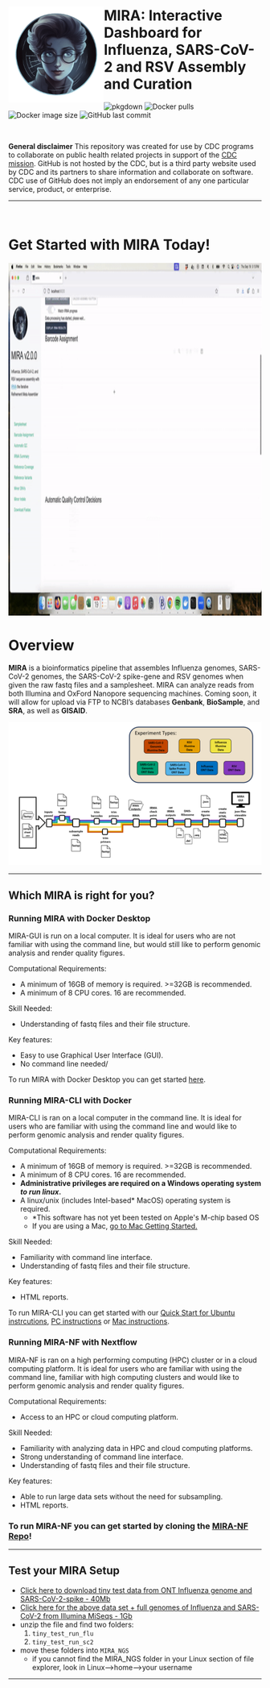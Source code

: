 

# <img src="man/figures/logo.png" align="left" width="190" /> MIRA: Interactive Dashboard for Influenza, SARS-CoV-2 and RSV Assembly and Curation

![pkgdown](https://github.com/cdcgov/mira/workflows/pkgdown/badge.svg)
![Docker pulls](https://img.shields.io/docker/pulls/cdcgov/mira)
![Docker image size](https://img.shields.io/docker/image-size/cdcgov/mira) 
![GitHub last commit](https://img.shields.io/github/last-commit/cdcgov/mira)

<br>

**General disclaimer** This repository was created for use by CDC
programs to collaborate on public health related projects in support of
the [CDC mission](https://www.cdc.gov/about/divisions-offices/index.html).
GitHub is not hosted by the CDC, but is a third party website used by
CDC and its partners to share information and collaborate on software.
CDC use of GitHub does not imply an endorsement of any one particular
service, product, or enterprise.

<hr>
<br>

# Get Started with MIRA Today! 

<img src="man/figures/mira-tutorial.gif" alt="Running MIRA" width="800" height="700">


# Overview

**MIRA** is a bioinformatics pipeline that assembles Influenza genomes, SARS-CoV-2 genomes, the SARS-CoV-2 spike-gene and RSV genomes when given the raw fastq files and a samplesheet. MIRA can analyze reads from both Illumina and OxFord Nanopore sequencing machines. Coming soon, it
will allow for upload via FTP to NCBI’s databases
**Genbank**, **BioSample**, and **SRA**, as well as **GISAID**.

![](man/figures/MIRA_flowchart_pptx.png)

<hr>

## Which MIRA is right for you?


### Running MIRA with Docker Desktop
MIRA-GUI is run on a local computer. It is ideal for users who are not familiar with using the command line, but would still like to perform genomic analysis and render quality figures. 

Computational Requirements:

- A minimum of 16GB of memory is required. >=32GB is recommended.
- A minimum of 8 CPU cores. 16 are recommended.

Skill Needed:

- Understanding of fastq files and their file structure.

Key features:

- Easy to use Graphical User Interface (GUI).
- No command line needed/

To run MIRA with Docker Desktop you can get started [here]().

### Running MIRA-CLI with Docker
MIRA-CLI is ran on a local computer in the command line. It is ideal for users who are familiar with using the command line and would like to perform genomic analysis and render quality figures. 

Computational Requirements: 

- A minimum of 16GB of memory is required. >=32GB is recommended.
- A minimum of 8 CPU cores. 16 are recommended.
- **Administrative privileges are required on a Windows operating system _to run linux_.**
- A linux/unix (includes Intel-based* MacOS) operating system is required.
    - *This software has not yet been tested on Apple's M-chip based OS
    - If you are using a Mac, [go to Mac Getting Started.](mira-cli-mac-getting-started.htmll)

Skill Needed:

- Familiarity with command line interface.
- Understanding of fastq files and their file structure.

Key features:

- HTML reports.

To run MIRA-CLI you can get started with our [Quick Start for Ubuntu instrcutions](quick-start-ubuntu.html), [PC instructions](getting-started.html) or [Mac instructions](mira-cli-mac-getting-started.html).

### Running MIRA-NF with Nextflow
MIRA-NF is ran on a high performing computing (HPC) cluster or in a cloud computing platform. It is ideal for users who are familiar with using the command line, familiar with high computing clusters and would like to perform genomic analysis and render quality figures. 

Computational Requirements:

- Access to an HPC or cloud computing platform.

Skill Needed:

- Familiarity with analyzing data in HPC and cloud computing platforms. 
- Strong understanding of command line interface.
- Understanding of fastq files and their file structure.

Key features:

- Able to run large data sets without the need for subsampling.
- HTML reports.

### To run MIRA-NF you can get started by cloning the [MIRA-NF Repo](https://github.com/CDCgov/MIRA-NF)!

<hr>

## Test your MIRA Setup
    
- [Click here to download tiny test data from ONT Influenza genome and SARS-CoV-2-spike - 40Mb](https://centersfordiseasecontrol.sharefile.com/d-s839d7319e9b04e2baba07b4d328f02c2)
- [Click here for the above data set + full genomes of Influenza and SARS-CoV-2 from Illumina MiSeqs - 1Gb](https://centersfordiseasecontrol.sharefile.com/d-s3c52c0b25c2243078f506d60bd787c62)
- unzip the file and find two folders:
    1. `tiny_test_run_flu`
    2. `tiny_test_run_sc2`
- move these folders into `MIRA_NGS`
  - if you cannot find the MIRA_NGS folder in your Linux section of file explorer, look in Linux-->home-->your username


<hr>

